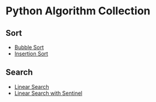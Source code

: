 # Python Algorithm Collection

## Sort
* [Bubble Sort](./algorithm_collection/sort/bubble_sort.py)
* [Insertion Sort](./algorithm_collection/sort/insertion_sort.py)

## Search
* [Linear Search](./algorithm_collection/search/linear_search.py)
* [Linear Search with Sentinel](./algorithm_collection/search/linear_search_with_sentinel.py)
